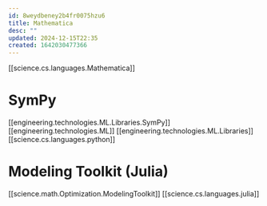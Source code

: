 ```yaml
---
id: 8weydbeney2b4fr0075hzu6
title: Mathematica
desc: ""
updated: 2024-12-15T22:35
created: 1642030477366
---
```

[[science.cs.languages.Mathematica]]

# SymPy

[[engineering.technologies.ML.Libraries.SymPy]]
[[engineering.technologies.ML]]
[[engineering.technologies.ML.Libraries]]
[[science.cs.languages.python]]

# Modeling Toolkit (Julia)

[[science.math.Optimization.ModelingToolkit]]
[[science.cs.languages.julia]]

